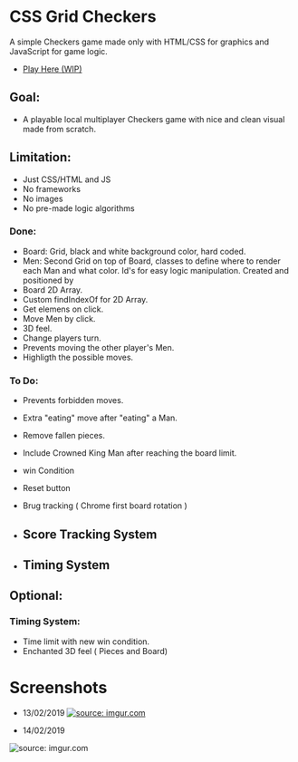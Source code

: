 # CSS Grid Checkers

A simple Checkers game made only with HTML/CSS for graphics and JavaScript for game logic.

- <a href="https://lufemas.github.io/CSS-Grid-Checkers/">Play Here (WIP)</a>

## Goal:
-   A playable local multiplayer Checkers game with nice and clean visual made from scratch.

## Limitation:
-   Just CSS/HTML and JS
-   No frameworks
-   No images
-   No pre-made logic algorithms

### Done:
-   Board: Grid, black and white background color, hard coded.
-   Men: Second Grid on top of Board, classes to define where to render each Man and what color. Id's for easy logic manipulation. Created and positioned by
-   Board 2D Array.
-   Custom findIndexOf for 2D Array.
-   Get elemens on click.
-   Move Men by click.
-   3D feel.
-   Change players turn.
-   Prevents moving the other player's Men.
-   Highligth the possible moves.

### To Do:
-   Prevents forbidden moves.
-   Extra "eating" move after "eating" a Man.
-   Remove fallen pieces.
-   Include Crowned King Man after reaching the board limit.
-   win Condition
-   Reset button
-   Brug tracking ( Chrome first board rotation )


-   ## Score Tracking System
-   ## Timing System

## Optional:
### Timing System:
-   Time limit with new win condition.
-   Enchanted 3D feel ( Pieces and Board) 

# Screenshots
-   13/02/2019
<a href="https://i.imgur.com/SwwYhma.gif"><img src="https://i.imgur.com/edEZH8d.gif" title="source: imgur.com" /></a>

-   14/02/2019
<img src="https://i.imgur.com/sp1DTK3.png" title="source: imgur.com" />